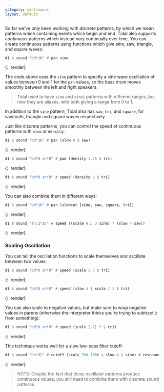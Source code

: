 ```yaml
---
category: continuous
layout: default
---
```


So far we've only been working with *discrete* patterns, by which we mean patterns which containing events which begin and end. Tidal also supports *continuous* patterns which instead vary continually over time. You can create continuous patterns using functions which give sine, saw, triangle, and square waves:

~~~haskell
d1 $ sound "bd*16" # pan sine
~~~
{: .render}
 
The code above uses the `sine` pattern to specify a sine
wave oscillation of values between 0 and 1 for the `pan` values, so the bass drum moves smoothly between the left and right speakers.

> Tidal used to have `sine` and `sine1` patterns with different ranges, but now they are aliases, with both giving a range from 0 to 1.

In addition to the `sine` pattern, Tidal also has `saw`, `tri`, and `square`, for sawtooth, triangle and square waves respectively.

Just like discrete patterns, you can control the speed of continuous patterns with `slow` or `density`:

~~~haskell
d1 $ sound "bd*16" # pan (slow 8 $ saw)
~~~
{: .render}

~~~haskell
d1 $ sound "bd*8 sn*8" # pan (density 1.75 $ tri)
~~~
{: .render}

~~~haskell
d1 $ sound "bd*8 sn*8" # speed (density 2 $ tri)
~~~
{: .render}

You can also combine them in different ways:

~~~haskell
d1 $ sound "bd*16" # pan (slowcat [sine, saw, square, tri])
~~~
{: .render}

~~~haskell
d1 $ sound "sn:2*16" # speed ((scale 0.5 3 sine) * (slow 4 saw))
~~~
{: .render}

### Scaling Oscillation

You can tell the oscillation functions to scale themselves and oscillate
between two values:

~~~haskell
d1 $ sound "bd*8 sn*8" # speed (scale 1 3 $ tri)
~~~
{: .render}

~~~haskell
d1 $ sound "bd*8 sn*8" # speed (slow 4 $ scale 1 3 $ tri)
~~~
{: .render}

You can also scale to negative values, but make sure to wrap negative values in
parens (otherwise the interpreter thinks you're trying to subtract `2` from something):

~~~haskell
d1 $ sound "bd*8 sn*8" # speed (scale (-2) 3 $ tri)
~~~
{: .render}

This technique works well for a slow low-pass filter cutoff:

~~~haskell
d1 $ sound "hh*32" # cutoff (scale 300 1000 $ slow 4 $ sine) # resonance "0.4"
~~~
{: .render}

> NOTE: Despite the fact that these oscillator patterns produce continuous values,
> you still need to combine them with discrete sound patterns.

